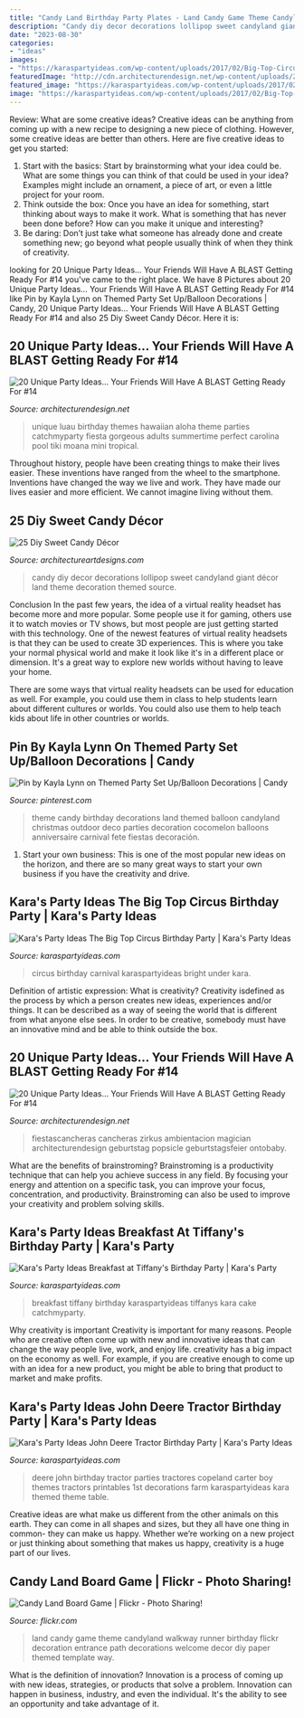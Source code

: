```yaml
---
title: "Candy Land Birthday Party Plates - Land Candy Game Theme Candyland Walkway Runner Birthday Flickr Decoration Entrance Path Decorations Welcome Decor Diy Paper Themed Template Way"
description: "Candy diy decor decorations lollipop sweet candyland giant décor land theme decoration themed source"
date: "2023-08-30"
categories:
- "ideas"
images:
- "https://karaspartyideas.com/wp-content/uploads/2017/02/Big-Top-Circus-Birthday-Party-via-Karas-Party-Ideas-KarasPartyIdeas.com7_.jpg"
featuredImage: "http://cdn.architecturendesign.net/wp-content/uploads/2016/05/AD-Unique-Party-Themes-09.jpg"
featured_image: "https://karaspartyideas.com/wp-content/uploads/2017/02/Big-Top-Circus-Birthday-Party-via-Karas-Party-Ideas-KarasPartyIdeas.com7_.jpg"
image: "https://karaspartyideas.com/wp-content/uploads/2017/02/Big-Top-Circus-Birthday-Party-via-Karas-Party-Ideas-KarasPartyIdeas.com7_.jpg"
---
```



Review: What are some creative ideas?
Creative ideas can be anything from coming up with a new recipe to designing a new piece of clothing. However, some creative ideas are better than others. Here are five creative ideas to get you started: 
1. Start with the basics: Start by brainstorming what your idea could be. What are some things you can think of that could be used in your idea? Examples might include an ornament, a piece of art, or even a little project for your room. 
2. Think outside the box: Once you have an idea for something, start thinking about ways to make it work. What is something that has never been done before? How can you make it unique and interesting? 
3. Be daring: Don’t just take what someone has already done and create something new; go beyond what people usually think of when they think of creativity.

	

		
looking for 20 Unique Party Ideas… Your Friends Will Have A BLAST Getting Ready For #14 you've came to the right place. We have 8 Pictures about 20 Unique Party Ideas… Your Friends Will Have A BLAST Getting Ready For #14 like Pin by Kayla Lynn on Themed Party Set Up/Balloon Decorations | Candy, 20 Unique Party Ideas… Your Friends Will Have A BLAST Getting Ready For #14 and also 25 Diy Sweet Candy Décor. Here it is:
		
    
## 20 Unique Party Ideas… Your Friends Will Have A BLAST Getting Ready For #14

<img loading=lazy src="http://cdn.architecturendesign.net/wp-content/uploads/2016/05/AD-Unique-Party-Themes-09.jpg" onerror="this.onerror=null;this.src='https://tse4.mm.bing.net/th?id=OIP.IkKSAAihukL-8Qv7ZkOgoAHaQ6&amp;pid=15.1';" alt="20 Unique Party Ideas… Your Friends Will Have A BLAST Getting Ready For #14">

_Source: architecturendesign.net_

>unique luau birthday themes hawaiian aloha theme parties catchmyparty fiesta gorgeous adults summertime perfect carolina pool tiki moana mini tropical. 

	

Throughout history, people have been creating things to make their lives easier. These inventions have ranged from the wheel to the smartphone. Inventions have changed the way we live and work. They have made our lives easier and more efficient. We cannot imagine living without them.

    
## 25 Diy Sweet Candy Décor

<img loading=lazy src="http://www.architectureartdesigns.com/wp-content/uploads/2013/08/14.jpeg" onerror="this.onerror=null;this.src='https://tse1.mm.bing.net/th?id=OIP.G6VkrIZQPfhUoGzOfLh7dAHaJ3&amp;pid=15.1';" alt="25 Diy Sweet Candy Décor">

_Source: architectureartdesigns.com_

>candy diy decor decorations lollipop sweet candyland giant décor land theme decoration themed source. 

	

Conclusion
In the past few years, the idea of a virtual reality headset has become more and more popular. Some people use it for gaming, others use it to watch movies or TV shows, but most people are just getting started with this technology. 
One of the newest features of virtual reality headsets is that they can be used to create 3D experiences. This is where you take your normal physical world and make it look like it's in a different place or dimension. It's a great way to explore new worlds without having to leave your home. 

There are some ways that virtual reality headsets can be used for education as well. For example, you could use them in class to help students learn about different cultures or worlds. You could also use them to help teach kids about life in other countries or worlds.

    
## Pin By Kayla Lynn On Themed Party Set Up/Balloon Decorations | Candy

<img loading=lazy src="https://i.pinimg.com/736x/64/9f/3b/649f3bb8002a48e946d0bf3655a2213b--party-set-balloon-decorations.jpg" onerror="this.onerror=null;this.src='https://tse4.mm.bing.net/th?id=OIP.wxvA8P4R69-R6SxYPGdiUgHaJ4&amp;pid=15.1';" alt="Pin by Kayla Lynn on Themed Party Set Up/Balloon Decorations | Candy">

_Source: pinterest.com_

>theme candy birthday decorations land themed balloon candyland christmas outdoor deco parties decoration cocomelon balloons anniversaire carnival fete fiestas decoración. 

	

1. Start your own business: This is one of the most popular new ideas on the horizon, and there are so many great ways to start your own business if you have the creativity and drive.

    
## Kara&#039;s Party Ideas The Big Top Circus Birthday Party | Kara&#039;s Party Ideas

<img loading=lazy src="https://karaspartyideas.com/wp-content/uploads/2017/02/Big-Top-Circus-Birthday-Party-via-Karas-Party-Ideas-KarasPartyIdeas.com7_.jpg" onerror="this.onerror=null;this.src='https://tse2.mm.bing.net/th?id=OIP.Z7wpYq9v5_Yyc3ykrWKfOgHaLH&amp;pid=15.1';" alt="Kara&#039;s Party Ideas The Big Top Circus Birthday Party | Kara&#039;s Party Ideas">

_Source: karaspartyideas.com_

>circus birthday carnival karaspartyideas bright under kara. 

	

Definition of artistic expression: What is creativity?
Creativity isdefined as the process by which a person creates new ideas, experiences and/or things. It can be described as a way of seeing the world that is different from what anyone else sees. In order to be creative, somebody must have an innovative mind and be able to think outside the box.

    
## 20 Unique Party Ideas… Your Friends Will Have A BLAST Getting Ready For #14

<img loading=lazy src="https://cdn.architecturendesign.net/wp-content/uploads/2016/05/AD-Unique-Party-Themes-12.jpg" onerror="this.onerror=null;this.src='https://tse1.mm.bing.net/th?id=OIP.6Aehtdm0BiXdER6cZdUbswHaVm&amp;pid=15.1';" alt="20 Unique Party Ideas… Your Friends Will Have A BLAST Getting Ready For #14">

_Source: architecturendesign.net_

>fiestascancheras cancheras zirkus ambientacion magician architecturendesign geburtstag popsicle geburtstagsfeier ontobaby. 

	

What are the benefits of brainstroming?
Brainstroming is a productivity technique that can help you achieve success in any field. By focusing your energy and attention on a specific task, you can improve your focus, concentration, and productivity. Brainstroming can also be used to improve your creativity and problem solving skills.

    
## Kara&#039;s Party Ideas Breakfast At Tiffany&#039;s Birthday Party | Kara&#039;s Party

<img loading=lazy src="https://karaspartyideas.com/wp-content/uploads/2016/07/Breakfast-at-Tiffanys-Birthday-Party-via-Karas-Party-Ideas-KarasPartyIdeas.com19.jpeg" onerror="this.onerror=null;this.src='https://tse4.mm.bing.net/th?id=OIP.irzHHPrDjRAyeuMEr-gMgQHaLH&amp;pid=15.1';" alt="Kara&#039;s Party Ideas Breakfast at Tiffany&#039;s Birthday Party | Kara&#039;s Party">

_Source: karaspartyideas.com_

>breakfast tiffany birthday karaspartyideas tiffanys kara cake catchmyparty. 

	

Why creativity is important
Creativity is important for many reasons. People who are creative often come up with new and innovative ideas that can change the way people live, work, and enjoy life. creativity has a big impact on the economy as well. For example, if you are creative enough to come up with an idea for a new product, you might be able to bring that product to market and make profits.

    
## Kara&#039;s Party Ideas John Deere Tractor Birthday Party | Kara&#039;s Party Ideas

<img loading=lazy src="https://1.bp.blogspot.com/-Any33syMRkM/Tl_Ib4NrpGI/AAAAAAAAC-o/woy1VYd48A0/s1600/john_deere_party5.jpg" onerror="this.onerror=null;this.src='https://tse4.mm.bing.net/th?id=OIP.5f24Pa25LN9HcA1vzoUZlwHaKp&amp;pid=15.1';" alt="Kara&#039;s Party Ideas John Deere Tractor Birthday Party | Kara&#039;s Party Ideas">

_Source: karaspartyideas.com_

>deere john birthday tractor parties tractores copeland carter boy themes tractors printables 1st decorations farm karaspartyideas kara themed theme table. 

	

Creative ideas are what make us different from the other animals on this earth. They can come in all shapes and sizes, but they all have one thing in common- they can make us happy. Whether we’re working on a new project or just thinking about something that makes us happy, creativity is a huge part of our lives.

    
## Candy Land Board Game | Flickr - Photo Sharing!

<img loading=lazy src="https://farm3.staticflickr.com/2671/4093794319_250375c30f_z.jpg" onerror="this.onerror=null;this.src='https://tse4.mm.bing.net/th?id=OIP.tV8dLcSqDxMIrMuskS-1owHaJ4&amp;pid=15.1';" alt="Candy Land Board Game | Flickr - Photo Sharing!">

_Source: flickr.com_

>land candy game theme candyland walkway runner birthday flickr decoration entrance path decorations welcome decor diy paper themed template way. 

	

What is the definition of innovation?
Innovation is a process of coming up with new ideas, strategies, or products that solve a problem. Innovation can happen in business, industry, and even the individual. It's the ability to see an opportunity and take advantage of it.

